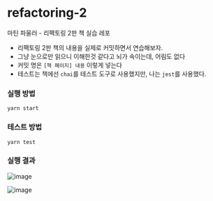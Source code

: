 # refactoring-2

마틴 파울러 - 리팩토링 2판 책 실습 레포

- 리팩토링 2판 책의 내용을 실제로 커밋하면서 연습해보자.
- 그냥 눈으로만 읽으니 이해한것 같다고 뇌가 속이는데, 어림도 없다
- 커밋 명은 `[책 페이지] 내용` 이렇게 넣는다
- 테스트는 책에선 `chai`를 테스트 도구로 사용했지만, 나는 `jest`를 사용했다.

### 실행 방법

```
yarn start
```

### 테스트 방법
```
yarn test
```

### 실행 결과
![image](https://user-images.githubusercontent.com/19217576/131240489-478e9dab-d6fe-4f0f-8619-a1422000ae4e.png)

![image](https://user-images.githubusercontent.com/19217576/131240494-d735e070-b658-4c1b-b4fe-9c08d33a0ca3.png)

